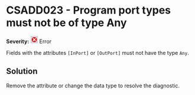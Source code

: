 # CSADD023 - Program port types must not be of type Any

**Severity:** ![Error](../images/Error.png) Error

Fields with the attributes `[InPort]` or `[OutPort]` must not have the type `Any`.

## Solution

Remove the attribute or change the data type to resolve the diagnostic.
